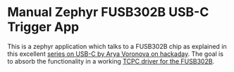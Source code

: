 # Manual Zephyr FUSB302B USB-C Trigger App

This is a zephyr application which talks to a FUSB302B chip as explained in this excellent
[series on USB-C by Arya Voronova on hackaday](https://hackaday.com/series_of_posts/all-about-usb-c/).
The goal is to absorb the functionality in a working [TCPC driver for the FUSB302B](https://github.com/ottojo/zephyr_fusb302b).
